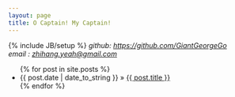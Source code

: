 ```yaml
---
layout: page
title: O Captain! My Captain! 
---
```

{% include JB/setup %}
<i>github: https://github.com/GiantGeorgeGo</i>  
<i>email : zhihang.yeah@gmail.com</i>  

<ul class="posts">
  {% for post in site.posts %}
    <li><span>{{ post.date | date_to_string }}</span> &raquo; <a href="{{ BASE_PATH }}{{ post.url }}">{{ post.title }}</a></li>
  {% endfor %}
</ul>

